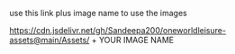 use this link plus image name to use the images 

https://cdn.jsdelivr.net/gh/Sandeepa200/oneworldleisure-assets@main/Assets/ + YOUR IMAGE NAME 
